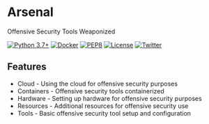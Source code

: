# Arsenal

Offensive Security Tools Weaponized

[![Python 3.7+](https://img.shields.io/badge/python-3.7+-FADA5E.svg?logo=python)](https://www.python.org/) 
[![Docker](https://img.shields.io/badge/docker-optional-0db7ed.svg?logo=docker)](https://www.docker.com/) [![PEP8](https://img.shields.io/badge/code%20style-pep8-red.svg)](https://www.python.org/dev/peps/pep-0008/) [![License](https://img.shields.io/badge/license-GPL3-lightgrey.svg)](https://www.gnu.org/licenses/gpl-3.0.en.html) [![Twitter](https://img.shields.io/badge/twitter-sneakerhax-38A1F3?logo=twitter)](https://twitter.com/sneakerhax)

## Features

* Cloud - Using the cloud for offensive security purposes
* Containers - Offensive security tools containerized
* Hardware - Setting up hardware for offensive security purposes
* Resources - Additional resources for offensive security use
* Tools - Basic offensive security tool setup and configuration

